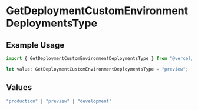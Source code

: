 # GetDeploymentCustomEnvironmentDeploymentsType

## Example Usage

```typescript
import { GetDeploymentCustomEnvironmentDeploymentsType } from "@vercel/sdk/models/operations/getdeployment.js";

let value: GetDeploymentCustomEnvironmentDeploymentsType = "preview";
```

## Values

```typescript
"production" | "preview" | "development"
```